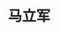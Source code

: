 ---
title: 马立军

first_name: 立军
last_name: 马

authors:
  - Lijun Ma

superuser: false

role: <b>教授/硕士生导师</b>
num: 1

organizations:
  - name: 化学学院

  - name: 华南师范大学

email: ''

highlight_name: true

user_groups:
  - 教师
---